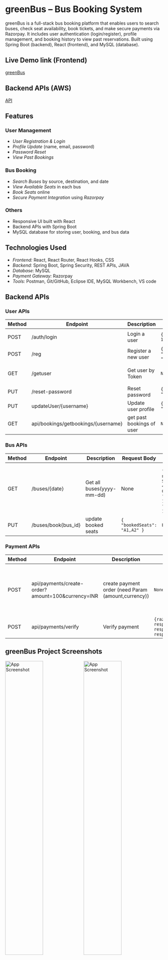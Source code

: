 # greenBus – Bus Booking System
greenBus is a full-stack bus booking platform that enables users to search buses, check seat availability, book tickets, and make secure payments via Razorpay. It includes user authentication (login/register), profile management, and booking history to view past reservations. Built using Spring Boot (backend), React (frontend), and MySQL (database).
## Live Demo link (Frontend)
[greenBus](https://greenbuss.netlify.app/)

## Backend APIs (AWS)
[API](#backend-apis)

## Features
### User Management
- *User Registration & Login*
- *Profile Update* (name, email, password)
- *Password Reset*
- *View Past Bookings*

### Bus Booking
- *Search Buses* by source, destination, and date
- *View Available Seats* in each bus
- *Book Seats* online
- *Secure Payment Integration* using *Razorpay*

### Others
- Responsive UI built with React
- Backend APIs with Spring Boot
- MySQL database for storing user, booking, and bus data

## Technologies Used
- *Frontend:* React, React Router, React Hooks, CSS
- *Backend:* Spring Boot, Spring Security, REST APIs, JAVA
- *Database:* MySQL
- *Payment Gateway:* Razorpay
- *Tools:* Postman, Git/GitHub, Eclipse IDE, MySQL Workbench, VS code

## Backend APIs

### User APIs

| Method | Endpoint          | Description             | Request Body | Authorization | Response |
|--------|-----------------|------------------------|-------------|-------|----------------|
| POST   | /auth/login      | Login a user           | `{ "username": naveen@gmail.com", "password": 123456" }` | `None` | `{ "token": "eyJhbGciOiJIUzI1NiJ9.eyJzdWIiOiJuYXZlZW5AZ21haWwuY29tIiwiaWF0IjoxNzU2NzI3NzcyLCJleHAiOjE3NTY3MzQ5NzJ9.1-D6X2VKizu7l5MQn8RRlstly7I6bShYbBTvKP0ioGA" }` |
| POST   | /reg   | Register a new user    | `{"username": "naveen@gmail.com","password": "123456","fullname": "Naveenkumar","phonenumber": 8300602615}` | `None` | `{"userID": 1, "fullname": "Naveenkumar", "phonenumber": 8300602615, "username": "naveen1@gmail.com", "password": "$2a$10$rVnWkKCrrtCl3Q5Z9NDine6BNV0kZBOgSd3N2wgD43Vt/GSw2GtZW"}` |
| GET    | /getuser      | Get user by Token         | `None`        | `Bearer token(from login response)` | `naveen@gmail.com` |
| PUT | /reset-password | Reset password | `{"username": "naveen@gmail.com","password":"new_password"}` | `None` | `User details` |
| PUT | updateUser/{username} | Update user profile | `{"username": "naveen@gmail.com","fullname": "Naveenkumar","phonenumber": 8300602615}` | `None` | `User details` |
| GET | api/bookings/getbookings/{username} | get past bookings of user | `None` | `None` | `Bookings list`

### Bus APIs

| Method | Endpoint          | Description             | Request Body | Response |
|--------|-----------------|------------------------|-------------|---------|
| GET    | /buses/{date}    | Get all buses(yyyy-mm-dd)           | None        | `[  {"id": 1,"busName": "Express nova","busType": "AC Sleeper","capacity": 45,"travelDate": "2025-08-12","bookedSeats": "","busTime": "08:00 - 12:50","travelDuration": "4h 50m","perSeatPrice": 1349} ]` |
| PUT   | /buses/book{bus_id}           | update booked seats             | `{ "bookedSeats": "A1,A2" }` | `Bus details` |

### Payment APIs
| Method | Endpoint          | Description             | Request Body | Response |
|--------|-----------------|------------------------|-------------|---------|
| POST | api/payments/create-order?amount=100&currency=INR | create payment order (need Param (amount,currency)) | `None` | `{"amount": 10000,"amount_paid": 0,"notes": [],"created_at": 1756731677,"amount_due": 10000,"currency": "INR","receipt": "recieptent_5050","id": "order_RCLXXbvkKDtAQk","entity": "order","offer_id": null,"attempts": 0,"status": "created"}`
| POST | api/payments/verify | Verify payment | `{razorpay_payment_id: response.razorpay_payment_id,razorpay_order_id: response.razorpay_order_id,razorpay_signature: response.razorpay_signature,}` | `Status` |


## greenBus Project Screenshots 
<img src="/FrontEnd/GreenBusWebApp/images/greenBus_Home.png" alt="App Screenshot" width="49%"/> 
<img src="FrontEnd/GreenBusWebApp/images/Screenshots/10.137.163.137_5050_ (1).png" alt="App Screenshot" width="49%"/> 
<img src="FrontEnd/GreenBusWebApp/images/Screenshots/10.137.163.137_5050_ (2).png" alt="App Screenshot" width="49%"/> 
<img src="FrontEnd/GreenBusWebApp/images/Screenshots/10.137.163.137_5050_ (3).png" alt="App Screenshot" width="49%"/>
<img src="FrontEnd/GreenBusWebApp/images/Screenshots/10.137.163.137_5050_ (4).png" alt="App Screenshot" width="49%"/> 
<img src="FrontEnd/GreenBusWebApp/images/Screenshots/10.137.163.137_5050_ (5).png" alt="App Screenshot" width="49%"/>
<img src="FrontEnd/GreenBusWebApp/images/Screenshots/10.137.163.137_5050_ (6).png" alt="App Screenshot" width="49%"/> 
<img src="FrontEnd/GreenBusWebApp/images/Screenshots/10.137.163.137_5050_ (7).png" alt="App Screenshot" width="49%"/> 
<img src="FrontEnd/GreenBusWebApp/images/Screenshots/10.137.163.137_5050_ (8).png" alt="App Screenshot" width="49%"/> 
<img src="FrontEnd/GreenBusWebApp/images/Screenshots/10.137.163.137_5050_ (9).png" alt="App Screenshot" width="49%"/> 
<img src="FrontEnd/GreenBusWebApp/images/Screenshots/10.137.163.137_5050_ (10).png" alt="App Screenshot" width="49%"/> 
<img src="FrontEnd/GreenBusWebApp/images/Screenshots/10.137.163.137_5050_ (11).png" alt="App Screenshot" width="49%"/> 
<img src="FrontEnd/GreenBusWebApp/images/Screenshots/10.137.163.137_5050_ (12).png" alt="App Screenshot" width="49%"/> 
<img src="FrontEnd/GreenBusWebApp/images/Screenshots/10.137.163.137_5050_ (13).png" alt="App Screenshot" width="49%"/> 
<img src="FrontEnd/GreenBusWebApp/images/Screenshots/10.137.163.137_5050_ (14).png" alt="App Screenshot" width="49%"/> 
<img src="FrontEnd/GreenBusWebApp/images/Screenshots/10.137.163.137_5050_ (15).png" alt="App Screenshot" width="49%"/> 
<img src="FrontEnd/GreenBusWebApp/images/Screenshots/10.137.163.137_5050_ (16).png" alt="App Screenshot" width="49%"/>


